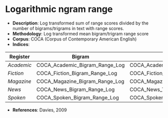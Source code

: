 # Logarithmic ngram range
- **Description**: Log transformed sum of range scores divided by the number of bigrams/trigrams in text with range scores.
- **Methodology**: Log transformed mean bigram/trigram range score
- **Corpus**: COCA (Corpus of Contemporary American English)
- **Indices**:

| Register   | Bigram                         | Trigram                               |
| ---------- | ------------------------------ | ------------------------------------- |
| *Academic* | COCA_Academic_Bigram_Range_Log | COCA_Academic_Trigram_Range_Log       |
| *Fiction*  | COCA_Fiction_Bigram_Range_Log  | COCA_Fiction_Trigram_Range_Log        |
| *Magazine* | COCA_Magazine_Bigram_Range_Log | COCA_Magazine_Trigram_Range_Log       |
| *News*     | COCA_News_Bigram_Range_Log     | COCA_News_Trigram_Range_Log           |
| *Spoken*   | COCA_Spoken_Bigram_Range_Log   | COCA_Spoken_Trigram_Range_Log         |

- **References**: Davies, 2009
